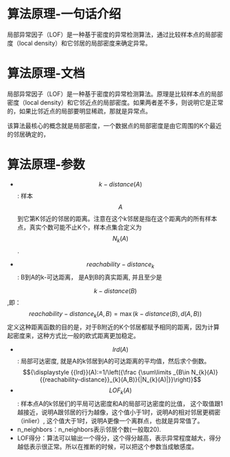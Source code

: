 

# 算法原理-一句话介绍

局部异常因子（LOF）是一种基于密度的异常检测算法，通过比较样本点的局部密度（local density）和它邻居的局部密度来确定异常。


# 算法原理-文档
局部异常因子（LOF）是一种基于密度的异常检测算法。原理是比较样本点的局部密度（local density）和它邻近点的局部密度。如果两者差不多，则说明它是正常的，如果比邻近点的局部要明显稀疏，那就是异常点。

该算法最核心的概念就是局部密度，一个数据点的局部密度是由它周围的K个最近的邻居确定的，

# 算法原理-参数
- $$ k-distance(A)$$: 样本$$ {\displaystyle A}$$到它第K邻近的邻居的距离。注意在这个k邻居是指在这个距离内的所有样本点，真实个数可能不止K个，样本点集合定义为$$ {\displaystyle N_{k}(A)}$$.

- $$ reachability-distance_{k}$$: B到A的k-可达距离， 是A到B的真实距离, 并且至少是

$$ 
{\displaystyle {k-distance}(B)} 
$$,即：
$${\displaystyle {{reachability-distance}}_{k}(A,B)=\max({{k-distance}}(B),d(A,B))}$$
定义这种距离函数的目的是，对于B附近的K个邻居都赋予相同的距离，因为计算起密度来，这种方式比一般的欧式距离更加稳定。
- $$\displaystyle {{lrd}}(A)$$:  局部可达密度, 就是A的k邻居到A的可达距离的平均值，然后求个倒数。
$${\displaystyle {{lrd}}(A):=1/\left({\frac {\sum\limits _{B\in N_{k}(A)}{{reachability-distance}}_{k}(A,B)}{|N_{k}(A)|}}\right)}$$
- $${\displaystyle {{LOF}}_{k}(A)}$$: 样本点A的k邻居们的平局可达密度和A的局部可达密度的比值，
这个取值跟1越接近，说明A跟邻居的行为越像，这个值小于1时，说明A的相对邻居更稠密（inlier）, 这个值大于1时，说明A更像一个离群点，也就是异常值了。
- n_neighbors：n_neighbors表示邻居个数(一般取20).
- LOF得分：算法可以输出一个得分，这个得分越高，表示异常程度越大，得分越低表示很正常。所以在推断的时候，可以把这个参数当成敏感度。

